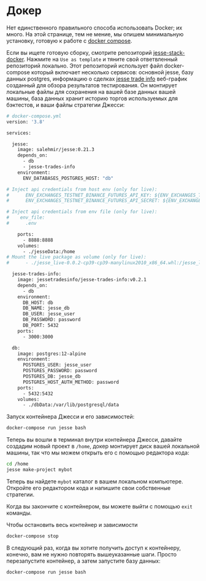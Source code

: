 # Докер

Нет единственного правильного способа использовать Docker; их много. На этой странице, тем не мение, мы опишем минимальную установку, готовую к работе с [docker compose](https://docs.docker.com/compose).

Если вы ищете готовую сборку, смотрите репозиторий [jesse-stack-docker](https://github.com/jesse-ai/jesse-stack-docker). Нажмите на `Use as template` и тяните свой ответвленный репозиторий локально.
Этот репозиторий использует файл docker-compose который включает несколько сервисов: основной jesse, базу данных postgres, информацию о сделках [jesse trade info](https://github.com/nicolay-zlobin/jesse-trades-info) веб-график созданный для обзора результатов тестирования. Он монтирует локальные файлы для сохранения на вашей базе данных вашей машины, база данных хранит историю торгов используемых для бэктестов, и ваши файлы стратегии Джесси:
```sh
# docker-compose.yml
version: '3.8'

services:

  jesse:
    image: salehmir/jesse:0.21.3
    depends_on:
      - db
      - jesse-trades-info
    environment:
      ENV_DATABASES_POSTGRES_HOST: "db"

# Inject api credentials from host env (only for live):
#      ENV_EXCHANGES_TESTNET_BINANCE_FUTURES_API_KEY: ${ENV_EXCHANGES_TESTNET_BINANCE_FUTURES_API_KEY}
#      ENV_EXCHANGES_TESTNET_BINANCE_FUTURES_API_SECRET: ${ENV_EXCHANGES_TESTNET_BINANCE_FUTURES_API_SECRET}

# Inject api credentials from env file (only for live):
#    env_file:
#      .env

    ports:
      - 8888:8888
    volumes:
      - ./jesseData:/home
# Mount the live package as volume (only for live):
#      - ./jesse_live-0.0.2-cp39-cp39-manylinux2010_x86_64.whl:/jesse_live-0.0.2-cp39-cp39-manylinux2010_x86_64.whl

  jesse-trades-info:
    image: jessetradesinfo/jesse-trades-info:v0.2.1
    depends_on:
      - db
    environment:
      DB_HOST: db
      DB_NAME: jesse_db
      DB_USER: jesse_user
      DB_PASSWORD: password
      DB_PORT: 5432
    ports:
      - 3000:3000

  db:
    image: postgres:12-alpine
    environment:
      POSTGRES_USER: jesse_user
      POSTGRES_PASSWORD: password
      POSTGRES_DB: jesse_db
      POSTGRES_HOST_AUTH_METHOD: password
    ports:
      - 5432:5432
    volumes:
      - ./dbData:/var/lib/postgresql/data

```

Запуск контейнера Джесси и его зависимостей:
```sh
docker-compose run jesse bash
```
Теперь вы вошли в терминал внутри контейнера Джесси, давайте создадим новый проект в `/home`, докер монтирует диск вашей локальной машины, так что мы можем открыть его с помощью редактора кода:
```sh
cd /home
jesse make-project mybot
```

Теперь вы найдете `mybot` каталог в вашем локальном компьютере. Откройте его редактором кода и напишите свои собственные стратегии. 

Когда вы закончите с контейнером, вы можете выйти с помощью `exit` команды. 

Чтобы остановить весь контейнер и зависимости
```sh
docker-compose stop
```

В следующий раз, когда вы хотите получить доступ к контейнеру, конечно, вам не нужно повторять вышеуказанные шаги. Просто перезапустите контейнер, а затем запустите базу данных:
```sh
docker-compose run jesse bash
```
